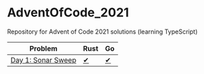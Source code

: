 # AdventOfCode_2021
Repository for Advent of Code 2021 solutions (learning TypeScript)


| Problem              | Rust                     | Go                    |
|----------------------|--------------------------|-----------------------|
| [Day 1: Sonar Sweep](https://adventofcode.com/2021/day/1)       | [✔](src/day1/mod.rs)  | [✔](src/day1/day1.go)  | 